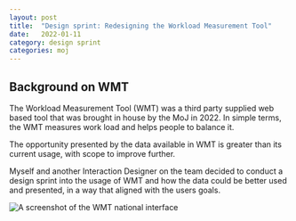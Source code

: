 ```yaml
---
layout: post
title:  "Design sprint: Redesigning the Workload Measurement Tool"
date:   2022-01-11
category: design sprint
categories: moj
---
```


## Background on WMT
The Workload Measurement Tool (WMT) was a third party supplied web based tool that was brought in house by the MoJ in 2022. In simple terms, the WMT measures work load and helps people to balance it.

The opportunity presented by the data available in WMT is greater than its current usage, with scope to improve further.

Myself and another Interaction Designer on the team decided to conduct a design sprint into the usage of WMT and how the data could be better used and presented, in a way that aligned with the users goals.

![A screenshot of the WMT national interface](/portfolio/assets/images/WMT.png "A screenshot of the WMT national interface, a table with rows for each region in England and Wales")
